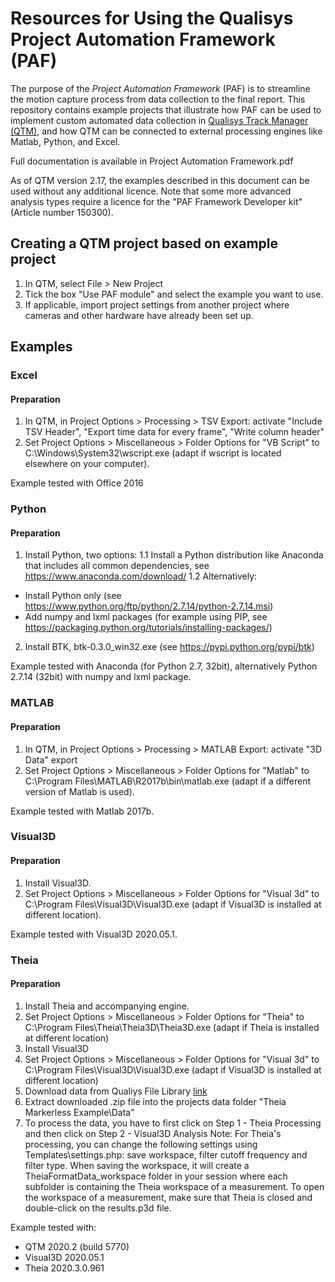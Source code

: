 # Resources for Using the Qualisys Project Automation Framework (PAF)

The purpose of the *Project Automation Framework* (PAF) is to streamline the motion capture process from data collection to the final report. This repository contains example projects that illustrate how PAF can be used to implement custom automated data collection in [Qualisys Track Manager (QTM)](http://www.qualisys.com/software/qualisys-track-manager/), and how QTM can be connected to external processing engines like Matlab, Python, and Excel.

Full documentation is available in Project Automation Framework.pdf

As of QTM version 2.17, the examples described in this document can be used without any additional licence. Note that some more advanced analysis types require a licence for the "PAF Framework Developer kit" (Article number 150300).


## Creating a QTM project based on example project

1. In QTM, select File > New Project
2. Tick the box "Use PAF module" and select the example you want to use.
3. If applicable, import project settings from another project where cameras and other hardware have already been set up.


## Examples


### Excel

#### Preparation

1. In QTM, in Project Options > Processing > TSV Export: activate "Include TSV Header", "Export time data for every frame", "Write column header" 
2. Set Project Options > Miscellaneous > Folder Options for "VB Script" to C:\Windows\System32\wscript.exe (adapt if wscript is located elsewhere on your computer).

Example tested with Office 2016


### Python

#### Preparation

1. Install Python, two options:
1.1 Install a Python distribution like Anaconda that includes all common dependencies, see https://www.anaconda.com/download/
1.2 Alternatively:
- Install Python only (see https://www.python.org/ftp/python/2.7.14/python-2.7.14.msi)
- Add numpy and lxml packages (for example using PIP, see https://packaging.python.org/tutorials/installing-packages/)
2. Install BTK, btk-0.3.0_win32.exe (see https://pypi.python.org/pypi/btk)

Example tested with Anaconda (for Python 2.7, 32bit), alternatively Python 2.7.14 (32bit) with numpy and lxml package.


### MATLAB

#### Preparation

1. In QTM, in Project Options > Processing > MATLAB Export: activate "3D Data" export
2. Set Project Options > Miscellaneous > Folder Options for "Matlab" to C:\Program Files\MATLAB\R2017b\bin\matlab.exe (adapt if a different version of Matlab is used).

Example tested with Matlab 2017b.


### Visual3D

#### Preparation

1. Install Visual3D.
2. Set Project Options > Miscellaneous > Folder Options for "Visual 3d" to C:\Program Files\Visual3D\Visual3D.exe (adapt if Visual3D is installed at different location).

Example tested with Visual3D 2020.05.1.

### Theia

#### Preparation

1. Install Theia and accompanying engine.
2. Set Project Options > Miscellaneous > Folder Options for "Theia" to C:\Program Files\Theia\Theia3D\Theia3D.exe (adapt if Theia is installed at different location)
3. Install Visual3D
4. Set Project Options > Miscellaneous > Folder Options for "Visual 3d" to C:\Program Files\Visual3D\Visual3D.exe (adapt if Visual3D is installed at different location)
5. Download data from Qualiys File Library [link](https://qfl.qualisys.com/)
6. Extract downloaded .zip file into the projects data folder "Theia Markerless Example\Data"
7. To process the data, you have to first click on Step 1 - Theia Processing and then click on Step 2 - Visual3D Analysis
Note: For Theia's processing, you can change the following settings using Templates\settings.php: save workspace, filter cutoff frequency and filter type. When saving the workspace, it will create a TheiaFormatData_workspace folder in your session where each subfolder is containing the Theia workspace of a measurement. To open the workspace of a measurement, make sure that Theia is closed and double-click on the results.p3d file.

Example tested with:
 - QTM 2020.2 (build 5770)
 - Visual3D 2020.05.1
 - Theia 2020.3.0.961